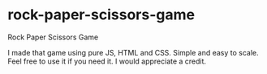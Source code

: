 # rock-paper-scissors-game
Rock Paper Scissors Game

I made that game using pure JS, HTML and CSS. Simple and easy to scale.
Feel free to use it if you need it. I would appreciate a credit.
